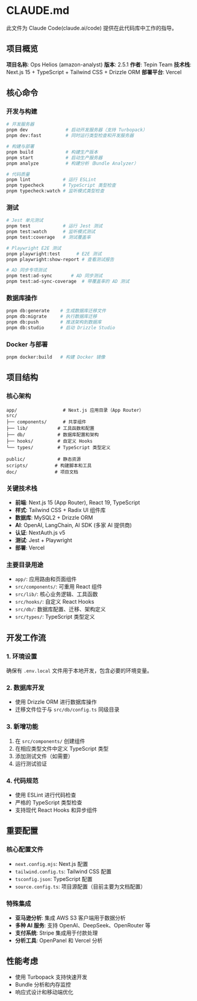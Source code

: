 # CLAUDE.md

此文件为 Claude Code(claude.ai/code) 提供在此代码库中工作的指导。

## 项目概览

**项目名称**: Ops Helios (amazon-analyst)
**版本**: 2.5.1
**作者**: Tepin Team
**技术栈**: Next.js 15 + TypeScript + Tailwind CSS + Drizzle ORM
**部署平台**: Vercel

## 核心命令

### 开发与构建
```bash
# 开发服务器
pnpm dev              # 启动开发服务器（支持 Turbopack）
pnpm dev:fast         # 同时运行类型检查和开发服务器

# 构建与部署
pnpm build            # 构建生产版本
pnpm start            # 启动生产服务器
pnpm analyze          # 构建分析（Bundle Analyzer）

# 代码质量
pnpm lint            # 运行 ESLint
pnpm typecheck       # TypeScript 类型检查
pnpm typecheck:watch # 监听模式类型检查
```

### 测试
```bash
# Jest 单元测试
pnpm test            # 运行 Jest 测试
pnpm test:watch      # 监听模式测试
pnpm test:coverage   # 测试覆盖率

# Playwright E2E 测试
pnpm playwright:test      # E2E 测试
pnpm playwright:show-report # 查看测试报告

# AD 同步专项测试
pnpm test:ad-sync       # AD 同步测试
pnpm test:ad-sync-coverage  # 带覆盖率的 AD 测试
```

### 数据库操作
```bash
pnpm db:generate    # 生成数据库迁移文件
pnpm db:migrate     # 执行数据库迁移
pnpm db:push        # 推送架构到数据库
pnpm db:studio      # 启动 Drizzle Studio
```

### Docker 与部署
```bash
pnpm docker:build   # 构建 Docker 镜像
```

## 项目结构

### 核心架构
```
app/                 # Next.js 应用目录（App Router）
src/
├── components/      # 共享组件
├── lib/           # 工具函数和配置
├── db/            # 数据库配置和架构
├── hooks/         # 自定义 Hooks
└── types/         # TypeScript 类型定义

public/            # 静态资源
scripts/          # 构建脚本和工具
doc/              # 项目文档
```

### 关键技术栈
- **前端**: Next.js 15 (App Router), React 19, TypeScript
- **样式**: Tailwind CSS + Radix UI 组件库
- **数据库**: MySQL2 + Drizzle ORM
- **AI**: OpenAI, LangChain, AI SDK (多家 AI 提供商)
- **认证**: NextAuth.js v5
- **测试**: Jest + Playwright
- **部署**: Vercel

### 主要目录用途
- `app/`: 应用路由和页面组件
- `src/components/`: 可重用 React 组件
- `src/lib/`: 核心业务逻辑、工具函数
- `src/hooks/`: 自定义 React Hooks
- `src/db/`: 数据库配置、迁移、架构定义
- `src/types/`: TypeScript 类型定义

## 开发工作流

### 1. 环境设置
确保有 `.env.local` 文件用于本地开发，包含必要的环境变量。

### 2. 数据库开发
- 使用 Drizzle ORM 进行数据库操作
- 迁移文件位于与 `src/db/config.ts` 同级目录

### 3. 新增功能
1. 在 `src/components/` 创建组件
2. 在相应类型文件中定义 TypeScript 类型
3. 添加测试文件（如需要）
4. 运行测试验证

### 4. 代码规范
- 使用 ESLint 进行代码检查
- 严格的 TypeScript 类型检查
- 支持现代 React Hooks 和异步组件

## 重要配置

### 核心配置文件
- `next.config.mjs`: Next.js 配置
- `tailwind.config.ts`: Tailwind CSS 配置  
- `tsconfig.json`: TypeScript 配置
- `source.config.ts`: 项目源配置（目前主要为文档配置）

### 特殊集成
- **亚马逊分析**: 集成 AWS S3 客户端用于数据分析
- **多种 AI 服务**: 支持 OpenAI、DeepSeek、OpenRouter 等
- **支付系统**: Stripe 集成用于付款处理
- **分析工具**: OpenPanel 和 Vercel 分析

## 性能考虑
- 使用 Turbopack 支持快速开发
- Bundle 分析和内存监控
- 响应式设计和移动端优化